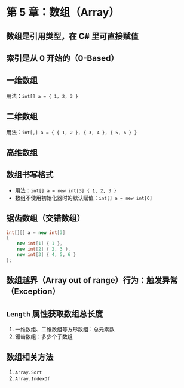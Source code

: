 # 第 5 章：数组（Array）

## 数组是引用类型，在 C# 里可直接赋值

## 索引是**从 0 开始的**（0-Based）

## 一维数组

用法：`int[] a = { 1, 2, 3 }`

## 二维数组

用法：`int[,] a = { { 1, 2 }, { 3, 4 }, { 5, 6 } }`

## 高维数组

## 数组书写格式

* 用法：`int[] a = new int[3] { 1, 2, 3 }`
* 数组不使用初始化器时的默认赋值：`int[] a = new int[6]`

## 锯齿数组（交错数组）

```csharp
int[][] a = new int[3]
{
    new int[1] { 1 },
    new int[2] { 2, 3 },
    new int[3] { 4, 5, 6 }
};
```

## **数组越界**（Array out of range）行为：触发**异常**（Exception）

## `Length` 属性获取数组总长度

1. 一维数组、二维数组等方形数组：总元素数
2. 锯齿数组：多少个子数组

## 数组相关方法

1. `Array.Sort`
2. `Array.IndexOf`